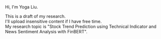 Hi, I'm Yoga Liu.
  
This is a draft of my research.  
I'll upload insensitive content if I have free time.  
My research topic is "Stock Trend Prediction using Technical Indicator and News Sentiment Analysis with FinBERT".


